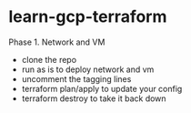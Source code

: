 # learn-gcp-terraform

Phase 1.  Network and VM
* clone the repo
* run as is to deploy network and vm
* uncomment the tagging lines
* terraform plan/apply to update your config
* terraform destroy to take it back down
